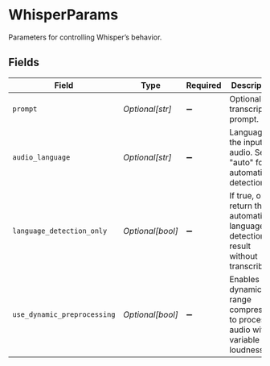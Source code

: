 # WhisperParams

Parameters for controlling Whisper’s behavior.


## Fields

| Field                                                                               | Type                                                                                | Required                                                                            | Description                                                                         |
| ----------------------------------------------------------------------------------- | ----------------------------------------------------------------------------------- | ----------------------------------------------------------------------------------- | ----------------------------------------------------------------------------------- |
| `prompt`                                                                            | *Optional[str]*                                                                     | :heavy_minus_sign:                                                                  | Optional transcription prompt.                                                      |
| `audio_language`                                                                    | *Optional[str]*                                                                     | :heavy_minus_sign:                                                                  | Language of the input audio. Set to "auto" for automatic detection.<br/>            |
| `language_detection_only`                                                           | *Optional[bool]*                                                                    | :heavy_minus_sign:                                                                  | If true, only return the automatic language detection result without transcribing.<br/> |
| `use_dynamic_preprocessing`                                                         | *Optional[bool]*                                                                    | :heavy_minus_sign:                                                                  | Enables dynamic range compression to process audio with variable loudness.<br/>     |
